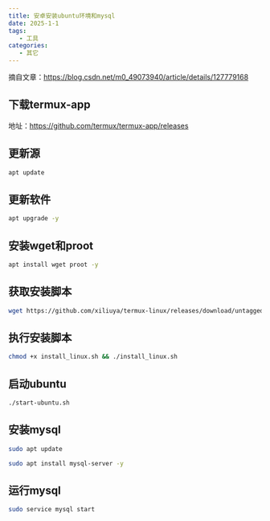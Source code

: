 ```yaml
---
title: 安卓安装ubuntu环境和mysql
date: 2025-1-1
tags:
   - 工具
categories:
   - 其它
---
```


摘自文章：https://blog.csdn.net/m0_49073940/article/details/127779168

## 下载termux-app
地址：https://github.com/termux/termux-app/releases

## 更新源
```sh
apt update
```

## 更新软件
```sh
apt upgrade -y
```

## 安装wget和proot
```sh
apt install wget proot -y
```

## 获取安装脚本
```sh
wget https://github.com/xiliuya/termux-linux/releases/download/untagged-d42e22a770f3c95aac45/install_linux.sh
```

## 执行安装脚本
```sh
chmod +x install_linux.sh && ./install_linux.sh
```

## 启动ubuntu
```sh
./start-ubuntu.sh
```

## 安装mysql
```sh
sudo apt update

sudo apt install mysql-server -y
```

## 运行mysql
```sh
sudo service mysql start
```